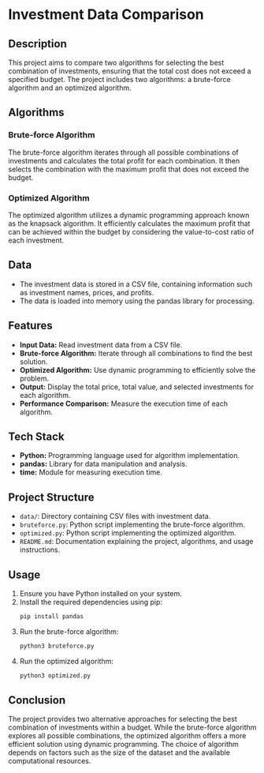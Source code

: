 # Investment Data Comparison

## Description
This project aims to compare two algorithms for selecting the best combination of investments, ensuring that the total cost does not exceed a specified budget. The project includes two algorithms: a brute-force algorithm and an optimized algorithm.

## Algorithms
### Brute-force Algorithm
The brute-force algorithm iterates through all possible combinations of investments and calculates the total profit for each combination. It then selects the combination with the maximum profit that does not exceed the budget.

### Optimized Algorithm
The optimized algorithm utilizes a dynamic programming approach known as the knapsack algorithm. It efficiently calculates the maximum profit that can be achieved within the budget by considering the value-to-cost ratio of each investment.

## Data
- The investment data is stored in a CSV file, containing information such as investment names, prices, and profits.
- The data is loaded into memory using the pandas library for processing.

## Features
- **Input Data:** Read investment data from a CSV file.
- **Brute-force Algorithm:** Iterate through all combinations to find the best solution.
- **Optimized Algorithm:** Use dynamic programming to efficiently solve the problem.
- **Output:** Display the total price, total value, and selected investments for each algorithm.
- **Performance Comparison:** Measure the execution time of each algorithm.

## Tech Stack
- **Python:** Programming language used for algorithm implementation.
- **pandas:** Library for data manipulation and analysis.
- **time:** Module for measuring execution time.

## Project Structure
- `data/`: Directory containing CSV files with investment data.
- `bruteforce.py`: Python script implementing the brute-force algorithm.
- `optimized.py`: Python script implementing the optimized algorithm.
- `README.md`: Documentation explaining the project, algorithms, and usage instructions.

## Usage
1. Ensure you have Python installed on your system.
2. Install the required dependencies using pip:
   ```bash
   pip install pandas
   ```
3. Run the brute-force algorithm:
   ```bash
   python3 bruteforce.py
   ```
4. Run the optimized algorithm:
   ```bash
   python3 optimized.py
   ```

## Conclusion
The project provides two alternative approaches for selecting the best combination of investments within a budget. While the brute-force algorithm explores all possible combinations, the optimized algorithm offers a more efficient solution using dynamic programming. The choice of algorithm depends on factors such as the size of the dataset and the available computational resources.
